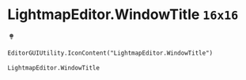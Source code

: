 # LightmapEditor.WindowTitle `16x16`
<img src="/img/LightmapEditor.WindowTitle.png" width=16 height=16>

``` CSharp
EditorGUIUtility.IconContent("LightmapEditor.WindowTitle")
```
```
LightmapEditor.WindowTitle
```
